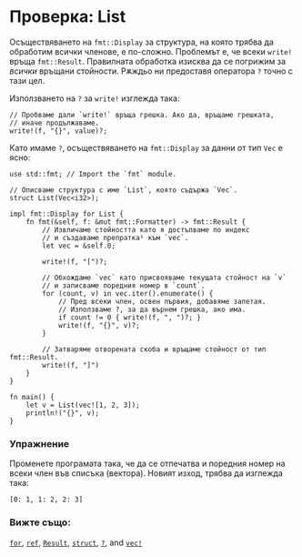 # Проверка: List

Осъществяването на `fmt::Display` за структура, на която трябва да обработим
всички членове, е по-сложно. Проблемът е, че всеки `write!` връща
`fmt::Result`. Правилната обработка изисква да се погрижим за *всички* връщани
стойности. Рѫждьо ни предоставя оператора `?` точно с тази цел.

Използването на `?` за `write!` изглежда така:

```rust,ignore
// Пробваме дали `write!` връща грешка. Ако да, връщаме грешката,
// иначе продължаваме.
write!(f, "{}", value)?;
```

Като имаме `?`, осъществяването на `fmt::Display` за данни от тип `Vec` е ясно:

```rust,editable
use std::fmt; // Import the `fmt` module.

// Описваме структура с име `List`, която съдържа `Vec`.
struct List(Vec<i32>);

impl fmt::Display for List {
    fn fmt(&self, f: &mut fmt::Formatter) -> fmt::Result {
        // Извличаме стойността като я достъпваме по индекс
        // и създаваме препратка¹ към `vec`.
        let vec = &self.0;

        write!(f, "[")?;

        // Обхождаме `vec` като присвояваме текущата стойност на `v`
        // и записваме поредния номер в `count`.
        for (count, v) in vec.iter().enumerate() {
            // Пред всеки член, освен първия, добавяме запетая.
            // Използваме ?, за да върнем грешка, ако има.
            if count != 0 { write!(f, ", ")?; }
            write!(f, "{}", v)?;
        }

        // Затваряме отворената скоба и връщаме стойност от тип fmt::Result.
        write!(f, "]")
    }
}

fn main() {
    let v = List(vec![1, 2, 3]);
    println!("{}", v);
}
```

### Упражнение

Променете програмата така, че да се отпечатва и поредния номер на всеки член
във списъка (вектора). Новият изход, трябва да изглежда така:
```rust,ignore
[0: 1, 1: 2, 2: 3]
```

### Вижте също:

[`for`][for], [`ref`][ref], [`Result`][result], [`struct`][struct],
[`?`][q_mark], and [`vec!`][vec]

[^препратка]: препратка – reference

[for]: ../../../flow_control/for.md
[result]: ../../../std/result.md
[ref]: ../../../scope/borrow/ref.md
[struct]: ../../../custom_types/structs.md
[q_mark]: ../../../std/result/question_mark.md
[vec]: ../../../std/vec.md
